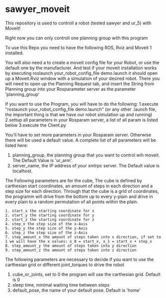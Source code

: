 # sawyer_moveit
This repository is used to controll a robot (tested sawyer and ur_5) with MoveIt!

Right now you can only controll one planning group with this program

To use this Repo you need to have the following ROS, Rviz and Moveit 1 installed.

You will also need a to create a moveit config file for your Robot, or use the default one by the manufacturer.
And test if your moveit installation works by executing roslaunch your_robot_config_file demo.launch
it should open up a Moveit.Rviz window with a simulation of your desired robot.
There you will need to open up the Planning Request tab, and insert the String from Planning group into your Rosparameter server as the parameter 'planning_group'


If you want to use the Program, you will have to do the following:
1.execute "roslaunch your_robot_config_file demo.launch"   (or any other .launch file, the important thing is that we have our robot simulation up and running)
2.settup all parameters in your Rosparam server, a list of all param is listed below
3.execute the Client.py

You'll have to set more parameters in your Rosparam server. Otherwise there will be used a default value. A complete list of all parameters will be listed here:
  1. planning_group, the planning group that you want to control wih moveit. The Default Value is 'ur_arm'.
  2. server_name, the IP address of your xmlrpc server. The Default value is localhost.
 
 The Following parameters are for the cube, The cube is defined by carthesian start coordinates, an amount of steps in each direction and a step size for each direction. 
 Through that the cube is a grid of coordinates, the programm will drive from the bottom up to every y-plain and drive in every plain to a random permutation of all points within   the plain. 
 
    1. start_x the starting coordinate for x
    2. start_y the starting coordinate for y
    3. start_z the starting coordinate for z
    4. step_x the step size of the x-Axis
    5. step_y the step size of the y-Axis
    6. step_z the step size of the z-Axis
    7. step_amount_x the amount of steps taken into x direction, if set to 1 we will have the x values: x_0 = start_x, x_1 = start_x + step_x
    8. step_amount_y the amount of steps taken into y direction
    9. step_amount_z the amount of steps taken into z direction

The following parameters are necessary to decide if you want to use the carthesian grid or different joint_torques to drive the robot 
   1. cube_or_joints, set to 0 the program will use the carthesian grid. Default is 0 
   2. sleep time, minimal waiting time between steps
   3. default_pose, the name of your default pose. Default is 'home'
    

    


